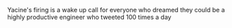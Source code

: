 Yacine's firing is a wake up call for everyone who dreamed they could be a highly productive engineer who tweeted 100 times a day

